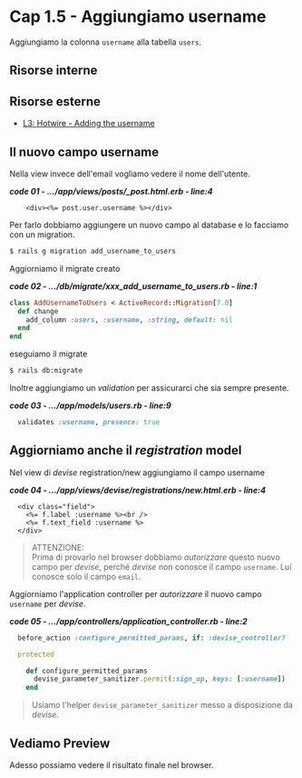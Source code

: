 # <a name="top"></a> Cap 1.5 - Aggiungiamo username

Aggiungiamo la colonna `username` alla tabella `users`.



## Risorse interne



## Risorse esterne

- [L3: Hotwire - Adding the username](https://school.mixandgo.com/targets/267)



## Il nuovo campo username

Nella view invece dell'email vogliamo vedere il nome dell'utente.

***code 01 - .../app/views/posts/_post.html.erb - line:4***

```html+erb
    <div><%= post.user.username %></div>
```

Per farlo dobbiamo aggiungere un nuovo campo al database e lo facciamo con un migration.

```bash
$ rails g migration add_username_to_users
```

Aggiorniamo il migrate creato


***code 02 - .../db/migrate/xxx_add_username_to_users.rb - line:1***

```ruby
class AddUsernameToUsers < ActiveRecord::Migration[7.0]
  def change
    add_column :users, :username, :string, default: nil
  end
end
```

eseguiamo il migrate

```bash
$ rails db:migrate
```

Inoltre aggiungiamo un *validation* per assicurarci che sia sempre presente.


***code 03 - .../app/models/users.rb - line:9***

```ruby
  validates :username, presence: true
```



## Aggiorniamo anche il *registration* model

Nel view di *devise* registration/new aggiungiamo il campo username

***code 04 - .../app/views/devise/registrations/new.html.erb - line:4***

```html+erb
  <div class="field">
    <%= f.label :username %><br />
    <%= f.text_field :username %>
  </div>
```

> ATTENZIONE: <br/>
> Prima di provarlo nel browser dobbiamo *autorizzare* questo nuovo campo per *devise*, perché *devise* non conosce il campo `username`. Lui conosce solo il campo `email`.

Aggiorniamo l'application controller per *autorizzare* il nuovo campo `username` per *devise*.

***code 05 - .../app/controllers/application_controller.rb - line:2***

```ruby
  before_action :configure_permitted_params, if: :devise_controller?

  protected

    def configure_permitted_params
      devise_parameter_sanitizer.permit(:sign_up, keys: [:username])
    end
```

> Usiamo l'helper `devise_parameter_sanitizer` messo a disposizione da *devise*.



## Vediamo Preview

Adesso possiamo vedere il risultato finale nel browser.